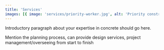 ```yaml
---
title: 'Services'
images: [{ image: 'services/priority-worker.jpg', alt: 'Priority construction worker' }]
---
```


Introductory paragraph about your expertise in concrete should go here.

Mention the planning process, can provide design services, project management/overseeing from start to finish

